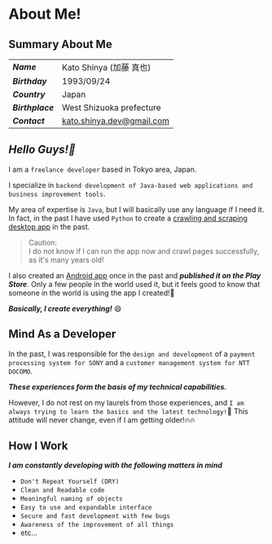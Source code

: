 # About Me!

## Summary About Me

|                  |                           |
| ---------------- | ------------------------- |
| **_Name_**       | Kato Shinya (加藤 真也)   |
| **_Birthday_**   | 1993/09/24                |
| **_Country_**    | Japan                     |
| **_Birthplace_** | West Shizuoka prefecture  |
| **_Contact_**    | kato.shinya.dev@gmail.com |

## **_Hello Guys!👋_**

I am a `freelance developer` based in Tokyo area, Japan.

I specialize in `backend development of Java-based web applications and business improvement tools`.

My area of expertise is `Java`, but I will basically use any language if I need it. In fact, in the past I have used `Python` to create a [crawling and scraping desktop app](https://github.com/myConsciousness/metis) in the past.

> Caution:<br>
> I do not know if I can run the app now and crawl pages successfully, as it's many years old!

I also created an [Android app](https://github.com/myConsciousness/duovoc) once in the past and **_published it on the Play Store_**. Only a few people in the world used it, but it feels good to know that someone in the world is using the app I created!🌱

**_Basically, I create everything!_** 😄

## Mind As a Developer

In the past, I was responsible for the `design and development` of a `payment processing system for SONY` and a `customer management system for NTT DOCOMO`.

**_These experiences form the basis of my technical capabilities._**

However, I do not rest on my laurels from those experiences, and `I am always trying to learn the basics and the latest technology!`💪 This attitude will never change, even if I am getting older!🔥🔥

## How I Work

**_I am constantly developing with the following matters in mind_**

- `Don't Repeat Yourself (DRY)`
- `Clean and Readable code`
- `Meaningful naming of objects`
- `Easy to use and expandable interface`
- `Secure and fast development with few bugs`
- `Awareness of the improvement of all things`
- etc...
